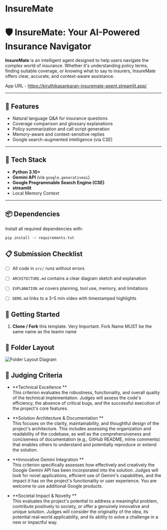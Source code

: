 # InsureMate

# 🛡️ InsureMate: Your AI-Powered Insurance Navigator

**InsureMate** is an intelligent agent designed to help users navigate the complex world of insurance. Whether it's understanding policy terms, finding suitable coverage, or knowing what to say to insurers, InsureMate offers clear, accurate, and context-aware assistance.

App URL - https://kiruthikasankaran-insuremate-agent.streamlit.app/

---

## 🚀 Features

- Natural language Q&A for insurance questions
- Coverage comparison and glossary explanations
- Policy summarization and call script generation
- Memory-aware and context-sensitive replies
- Google search-augmented intelligence (via CSE)

---

## 🧰 Tech Stack

- **Python 3.10+**
- **Gemini API** (via `google.generativeai`)
- **Google Programmable Search Engine (CSE)**
- **streamlit**
- Local Memory Context

---

## 📦 Dependencies

Install all required dependencies with:

```bash
pip install -r requirements.txt
```

## 📋 Submission Checklist

- [ ] All code in `src/` runs without errors  
- [ ] `ARCHITECTURE.md` contains a clear diagram sketch and explanation  
- [ ] `EXPLANATION.md` covers planning, tool use, memory, and limitations  
- [ ] `DEMO.md` links to a 3–5 min video with timestamped highlights  


## 🚀 Getting Started

1. **Clone / Fork** this template.  Very Important. Fork Name MUST be the same name as the teamn name


## 📂 Folder Layout

![Folder Layout Diagram](images/folder-githb.png)



## 🏅 Judging Criteria

- **Technical Excellence **  
  This criterion evaluates the robustness, functionality, and overall quality of the technical implementation. Judges will assess the code's efficiency, the absence of critical bugs, and the successful execution of the project's core features.

- **Solution Architecture & Documentation **  
  This focuses on the clarity, maintainability, and thoughtful design of the project's architecture. This includes assessing the organization and readability of the codebase, as well as the comprehensiveness and conciseness of documentation (e.g., GitHub README, inline comments) that enables others to understand and potentially reproduce or extend the solution.

- **Innovative Gemini Integration **  
  This criterion specifically assesses how effectively and creatively the Google Gemini API has been incorporated into the solution. Judges will look for novel applications, efficient use of Gemini's capabilities, and the impact it has on the project's functionality or user experience. You are welcome to use additional Google products.

- **Societal Impact & Novelty **  
  This evaluates the project's potential to address a meaningful problem, contribute positively to society, or offer a genuinely innovative and unique solution. Judges will consider the originality of the idea, its potential real‑world applicability, and its ability to solve a challenge in a new or impactful way.


